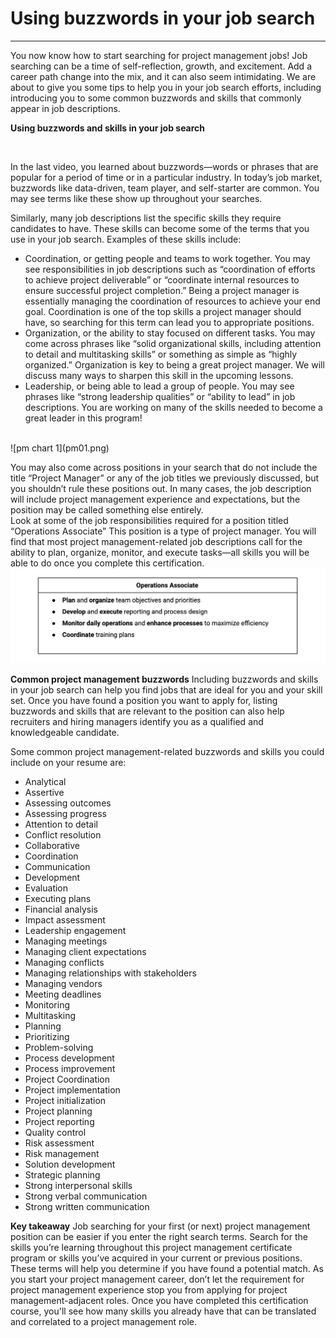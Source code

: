 # Using buzzwords in your job search
______
You now know how to start searching for project management jobs! Job searching can be a time of self-reflection, growth, and excitement. Add a career path change into the mix, and it can also seem intimidating. We are about to give you some tips to help you in your job search efforts, including introducing you to some common buzzwords and skills that commonly appear in job descriptions.

**Using buzzwords and skills in your job search**

<br>

In the last video, you learned about buzzwords—words or phrases that are popular for a period of time or in a particular industry. In today’s job market, buzzwords like data-driven, team player, and self-starter are common. You may see terms like these show up throughout your searches. 

Similarly, many job descriptions list the specific skills they require candidates to have. These skills can become some of the terms that you use in your job search. Examples of these skills include: 
* Coordination, or getting people and teams to work together. You may see responsibilities in job descriptions such as “coordination of efforts to achieve project deliverable” or “coordinate internal resources to ensure successful project completion.” Being a project manager is essentially managing the coordination of resources to achieve your end goal. Coordination is one of the top skills a project manager should have, so searching for this term can lead you to appropriate positions. 
* Organization, or the ability to stay focused on different tasks. You may come across phrases like “solid organizational skills, including attention to detail and multitasking skills” or something as simple as “highly organized.” Organization is key to being a great project manager. We will discuss many ways to sharpen this skill in the upcoming lessons.
* Leadership, or being able to lead a group of people. You may see phrases like “strong leadership qualities” or “ability to lead” in job descriptions. You are working on many of the skills needed to become a great leader in this program!
<br>
![pm chart 1](pm01.png)

You may also come across positions in your search that do not include the title “Project Manager” or any of the job titles we previously discussed, but you shouldn’t rule these positions out. In many cases, the job description will include project management experience and expectations, but the position may be called something else entirely. 
<br>
Look at some of the job responsibilities required for a position titled “Operations Associate” This position is a type of project manager. You will find that most project management-related job descriptions call for the ability to plan, organize, monitor, and execute tasks—all skills you will be able to do once you complete this certification.
![pm chart 2](pm02.png)


**Common project management buzzwords**
Including buzzwords and skills in your job search can help you find jobs that are ideal for you and your skill set. Once you have found a position you want to apply for, listing buzzwords and skills that are relevant to the position can also help recruiters and hiring managers identify you as a qualified and knowledgeable candidate. 

Some common project management-related buzzwords and skills you could include on your resume are:

* Analytical
* Assertive
* Assessing outcomes
* Assessing progress
* Attention to detail
* Conflict resolution
* Collaborative
* Coordination
* Communication
* Development
* Evaluation
* Executing plans
* Financial analysis
* Impact assessment
* Leadership engagement
* Managing meetings
* Managing client expectations
* Managing conflicts
* Managing relationships with stakeholders
* Managing vendors
* Meeting deadlines
* Monitoring
* Multitasking
* Planning
* Prioritizing
* Problem-solving
* Process development
* Process improvement
* Project Coordination
* Project implementation
* Project initialization
* Project planning
* Project reporting
* Quality control
* Risk assessment
* Risk management
* Solution development
* Strategic planning
* Strong interpersonal skills
* Strong verbal communication
* Strong written communication

**Key takeaway**
Job searching for your first (or next) project management position can be easier if you enter the right search terms. Search for the skills you’re learning throughout this project management certificate program or skills you’ve acquired in your current or previous positions. These terms will help you determine if you have found a potential match. As you start your project management career, don’t let the requirement for project management experience stop you from applying for project management-adjacent roles. Once you have completed this certification course, you'll see how many skills you already have that can be translated and correlated to a project management role.